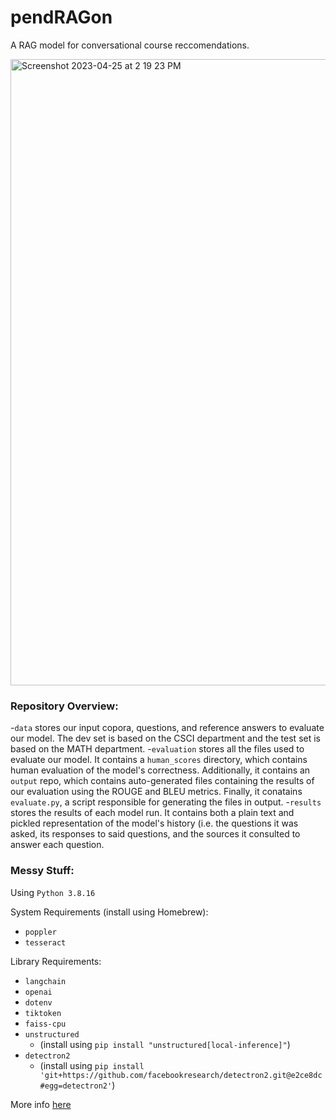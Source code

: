 # pendRAGon

A RAG model for conversational course reccomendations.

<img width="1002" alt="Screenshot 2023-04-25 at 2 19 23 PM" src="https://user-images.githubusercontent.com/50077908/234376165-81912dfa-e2aa-43fb-9b58-a353a2d25117.png">

### Repository Overview:
-`data` stores our input copora, questions, and reference answers to evaluate our model. The dev set is based on the CSCI department and the test set is based on the MATH department. 
-`evaluation` stores all the files used to evaluate our model. It contains a `human_scores` directory, which contains human evaluation of the model's correctness. Additionally, it contains an `output` repo, which contains auto-generated files containing the results of our evaluation using the ROUGE and BLEU metrics. Finally, it conatains `evaluate.py`, a script responsible for generating the files in output.
-`results` stores the results of each model run. It contains both a plain text and pickled representation of the model's history (i.e. the questions it was asked, its responses to said questions, and the sources it consulted to answer each question.


### Messy Stuff:
Using `Python 3.8.16`

System Requirements (install using Homebrew):
- `poppler`
- `tesseract`

Library Requirements:
- `langchain`
- `openai`
- `dotenv`
- `tiktoken`
- `faiss-cpu`
- `unstructured` 
  - (install using `pip install "unstructured[local-inference]"`)
- `detectron2`
  - (install using `pip install 'git+https://github.com/facebookresearch/detectron2.git@e2ce8dc#egg=detectron2'`)


More info [here](https://python.langchain.com/en/latest/modules/indexes/document_loaders/examples/unstructured_file.html)
